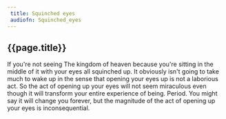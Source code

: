 ```yaml
---
 title: Squinched eyes
 audiofn: Squinched_eyes
---
```


## {{page.title}}

If you're not seeing The kingdom of heaven because you're sitting in the
middle of it with your eyes all squinched up. It obviously isn't going
to take much to wake up in the sense that opening your eyes up is not a
laborious act. So the act of opening up your eyes will not seem
miraculous even though it will transform your entire experience of
being. Period. You might say it will change you forever, but the
magnitude of the act of opening up your eyes is inconsequential.

